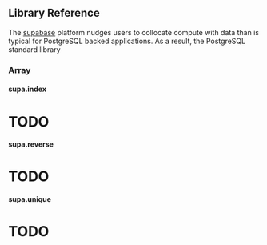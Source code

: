 ## Library Reference

The [supabase](https://supabase.io/) platform nudges users to collocate  compute with data than is typical for PostgreSQL backed applications. As a result, the PostgreSQL standard library

### Array

#### supa.index
# TODO

#### supa.reverse
# TODO

#### supa.unique
# TODO



